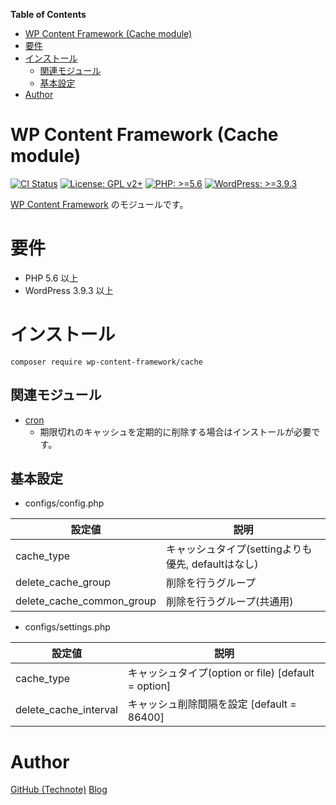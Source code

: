 <!-- START doctoc generated TOC please keep comment here to allow auto update -->
<!-- DON'T EDIT THIS SECTION, INSTEAD RE-RUN doctoc TO UPDATE -->
**Table of Contents**

- [WP Content Framework (Cache module)](#wp-content-framework-cache-module)
- [要件](#%E8%A6%81%E4%BB%B6)
- [インストール](#%E3%82%A4%E3%83%B3%E3%82%B9%E3%83%88%E3%83%BC%E3%83%AB)
  - [関連モジュール](#%E9%96%A2%E9%80%A3%E3%83%A2%E3%82%B8%E3%83%A5%E3%83%BC%E3%83%AB)
  - [基本設定](#%E5%9F%BA%E6%9C%AC%E8%A8%AD%E5%AE%9A)
- [Author](#author)

<!-- END doctoc generated TOC please keep comment here to allow auto update -->

# WP Content Framework (Cache module)

[![CI Status](https://github.com/wp-content-framework/cache/workflows/CI/badge.svg)](https://github.com/wp-content-framework/cache/actions)
[![License: GPL v2+](https://img.shields.io/badge/License-GPL%20v2%2B-blue.svg)](http://www.gnu.org/licenses/gpl-2.0.html)
[![PHP: >=5.6](https://img.shields.io/badge/PHP-%3E%3D5.6-orange.svg)](http://php.net/)
[![WordPress: >=3.9.3](https://img.shields.io/badge/WordPress-%3E%3D3.9.3-brightgreen.svg)](https://wordpress.org/)

[WP Content Framework](https://github.com/wp-content-framework/core) のモジュールです。

# 要件
- PHP 5.6 以上
- WordPress 3.9.3 以上

# インストール

``` composer require wp-content-framework/cache ```

## 関連モジュール
* [cron](https://github.com/wp-content-framework/cron)
  * 期限切れのキャッシュを定期的に削除する場合はインストールが必要です。

## 基本設定
- configs/config.php

|設定値|説明|
|---|---|
|cache_type|キャッシュタイプ(settingよりも優先, defaultはなし)|
|delete_cache_group|削除を行うグループ|
|delete_cache_common_group|削除を行うグループ(共通用)|

- configs/settings.php

|設定値|説明|
|---|---|
|cache_type|キャッシュタイプ(option or file) \[default = option]|
|delete_cache_interval|キャッシュ削除間隔を設定 \[default = 86400]|

# Author

[GitHub (Technote)](https://github.com/technote-space)
[Blog](https://technote.space)
